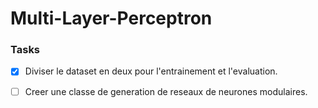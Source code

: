<h1> Multi-Layer-Perceptron </h1>

<h3> Tasks </h3>

- [x] Diviser le dataset en deux pour l'entrainement et l'evaluation.

- [ ] Creer une classe de generation de reseaux de neurones modulaires.
